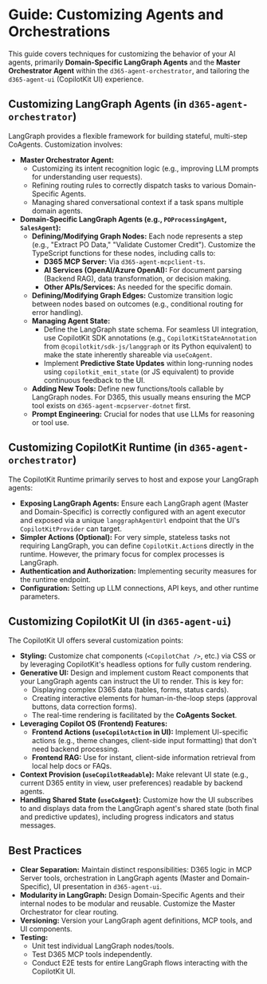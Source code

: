 # Guide: Customizing Agents and Orchestrations

This guide covers techniques for customizing the behavior of your AI agents, primarily **Domain-Specific LangGraph Agents** and the **Master Orchestrator Agent** within the `d365-agent-orchestrator`, and tailoring the `d365-agent-ui` (CopilotKit UI) experience.

## Customizing LangGraph Agents (in `d365-agent-orchestrator`)

LangGraph provides a flexible framework for building stateful, multi-step CoAgents. Customization involves:

*   **Master Orchestrator Agent:**
    *   Customizing its intent recognition logic (e.g., improving LLM prompts for understanding user requests).
    *   Refining routing rules to correctly dispatch tasks to various Domain-Specific Agents.
    *   Managing shared conversational context if a task spans multiple domain agents.
*   **Domain-Specific LangGraph Agents (e.g., `POProcessingAgent`, `SalesAgent`):**
    *   **Defining/Modifying Graph Nodes:** Each node represents a step (e.g., "Extract PO Data," "Validate Customer Credit"). Customize the TypeScript functions for these nodes, including calls to:
        *   **D365 MCP Server:** Via `d365-agent-mcpclient-ts`.
        *   **AI Services (OpenAI/Azure OpenAI):** For document parsing (Backend RAG), data transformation, or decision making.
        *   **Other APIs/Services:** As needed for the specific domain.
    *   **Defining/Modifying Graph Edges:** Customize transition logic between nodes based on outcomes (e.g., conditional routing for error handling).
    *   **Managing Agent State:**
        *   Define the LangGraph state schema. For seamless UI integration, use CopilotKit SDK annotations (e.g., `CopilotKitStateAnnotation` from `@copilotkit/sdk-js/langgraph` or its Python equivalent) to make the state inherently shareable via `useCoAgent`.
        *   Implement **Predictive State Updates** within long-running nodes using `copilotkit_emit_state` (or JS equivalent) to provide continuous feedback to the UI.
    *   **Adding New Tools:** Define new functions/tools callable by LangGraph nodes. For D365, this usually means ensuring the MCP tool exists on `d365-agent-mcpserver-dotnet` first.
    *   **Prompt Engineering:** Crucial for nodes that use LLMs for reasoning or tool use.

## Customizing CopilotKit Runtime (in `d365-agent-orchestrator`)

The CopilotKit Runtime primarily serves to host and expose your LangGraph agents:

*   **Exposing LangGraph Agents:** Ensure each LangGraph agent (Master and Domain-Specific) is correctly configured with an agent executor and exposed via a unique `langgraphAgentUrl` endpoint that the UI's `CopilotKitProvider` can target.
*   **Simpler Actions (Optional):** For very simple, stateless tasks not requiring LangGraph, you can define `CopilotKit.Action`s directly in the runtime. However, the primary focus for complex processes is LangGraph.
*   **Authentication and Authorization:** Implementing security measures for the runtime endpoint.
*   **Configuration:** Setting up LLM connections, API keys, and other runtime parameters.

## Customizing CopilotKit UI (in `d365-agent-ui`)

The CopilotKit UI offers several customization points:

*   **Styling:** Customize chat components (`<CopilotChat />`, etc.) via CSS or by leveraging CopilotKit's headless options for fully custom rendering.
*   **Generative UI:** Design and implement custom React components that your LangGraph agents can instruct the UI to render. This is key for:
    *   Displaying complex D365 data (tables, forms, status cards).
    *   Creating interactive elements for human-in-the-loop steps (approval buttons, data correction forms).
    *   The real-time rendering is facilitated by the **CoAgents Socket**.
*   **Leveraging Copilot OS (Frontend) Features:**
    *   **Frontend Actions (`useCopilotAction` in UI):** Implement UI-specific actions (e.g., theme changes, client-side input formatting) that don't need backend processing.
    *   **Frontend RAG:** Use for instant, client-side information retrieval from local help docs or FAQs.
*   **Context Provision (`useCopilotReadable`):** Make relevant UI state (e.g., current D365 entity in view, user preferences) readable by backend agents.
*   **Handling Shared State (`useCoAgent`):** Customize how the UI subscribes to and displays data from the LangGraph agent's shared state (both final and predictive updates), including progress indicators and status messages.

## Best Practices

*   **Clear Separation:** Maintain distinct responsibilities: D365 logic in MCP Server tools, orchestration in LangGraph agents (Master and Domain-Specific), UI presentation in `d365-agent-ui`.
*   **Modularity in LangGraph:** Design Domain-Specific Agents and their internal nodes to be modular and reusable. Customize the Master Orchestrator for clear routing.
*   **Versioning:** Version your LangGraph agent definitions, MCP tools, and UI components.
*   **Testing:**
    *   Unit test individual LangGraph nodes/tools.
    *   Test D365 MCP tools independently.
    *   Conduct E2E tests for entire LangGraph flows interacting with the CopilotKit UI.
